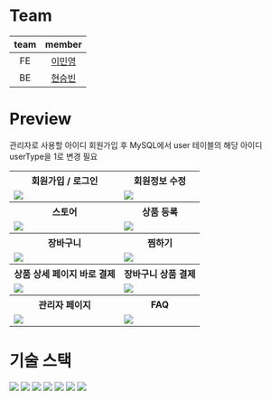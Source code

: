 # Team

team|member
:---:|:---:
FE|[이민영](https://github.com/ming023)
BE|[현승빈](https://github.com/45183)



# Preview

관리자로 사용할 아이디 회원가입 후 MySQL에서 user 테이블의 해당 아이디 userType을 1로 변경 필요

<html>
<table>
  <tr>
    <th>
      회원가입 / 로그인
    </th>
    <th>
      회원정보 수정
    </th>
  </tr>
  <tr>
    <td>
      <img src="https://github.com/hyun45/backup/assets/159392652/66520c10-1f65-466f-b370-3b9ef68d4637" />
    </td>
    <td>
      <img src="https://github.com/hyun45/backup/assets/159392652/bf7c47ee-75c7-494b-851c-5834c73b9f2d" />
    </td>
   </tr> 
  <tr>
    <th>
      스토어
    </th>
    <th>
      상품 등록
    </th>
  </tr>
  <tr>
    <td>
      <img src="https://github.com/hyun45/backup/assets/159392652/fbf059ec-a5e3-4896-855c-42bdc019a6f4" />
    </td>
    <td>
      <img src="https://github.com/hyun45/backup/assets/159392652/1000f860-1e1f-46ad-8a2e-97ab7c96cb89" />
    </td>
   </tr>
  <tr>
    <th>
      장바구니
    </th>
    <th>
      찜하기
    </th>
  </tr>
  <tr>
    <td>
      <img src="https://github.com/hyun45/backup/assets/159392652/493ba819-6698-4e39-9a22-625547fb19a8" />
    </td>
    <td>
      <img src="https://github.com/hyun45/backup/assets/159392652/25f59ddb-2665-42b8-b25d-bbddbda34a2d" />
    </td>
   </tr>
   <tr>
    <th>
      상품 상세 페이지 바로 결제
    </th>
    <th>
      장바구니 상품 결제
    </th>
  </tr>
  <tr>
    <td>
      <img src="https://github.com/hyun45/backup/assets/159392652/0d4f2487-35fa-4480-8304-0a3455918221" />
    </td>
    <td>
      <img src="https://github.com/hyun45/backup/assets/159392652/3dc93f3f-da7d-41e7-b396-cd7c16e8903d" />
    </td>
    <tr>
    <th>
      관리자 페이지
    </th>
    <th>
      FAQ
    </th>
  </tr>
  <tr>
    <td>
      <img src="https://github.com/hyun45/backup/assets/159392652/ac6a95c4-7542-4efc-8747-cf5aa427ea30" />
    </td>
    <td>
      <img src="https://github.com/hyun45/backup/assets/159392652/67f4c6b0-391c-4755-a2a6-4fb3a81bfa34" />
    </td>
   </tr> 
</table>
</html>


# 기술 스택
<img src= "https://camo.githubusercontent.com/306ce501832d7dd24e34d50d9cdd26c6007a84c152c473690f4be819d9a2bc11/68747470733a2f2f696d672e736869656c64732e696f2f62616467652f4a6176617363726970742d4637444631453f7374796c653d666f722d7468652d6261646765266c6f676f3d4a617661736372697074266c6f676f436f6c6f723d7768697465" />
<img src= "https://camo.githubusercontent.com/6a2624c36b0206b1adb57efb6ed4c54608bb12d65e84a9a7e4a7d95c21f4ee96/68747470733a2f2f696d672e736869656c64732e696f2f62616467652f48544d4c352d4533344632363f7374796c653d666f722d7468652d6261646765266c6f676f3d48544d4c35266c6f676f436f6c6f723d7768697465" />
<img src= "https://camo.githubusercontent.com/6a2624c36b0206b1adb57efb6ed4c54608bb12d65e84a9a7e4a7d95c21f4ee96/68747470733a2f2f696d672e736869656c64732e696f2f62616467652f48544d4c352d4533344632363f7374796c653d666f722d7468652d6261646765266c6f676f3d48544d4c35266c6f676f436f6c6f723d7768697465" />
<img src= "https://camo.githubusercontent.com/a52247f036401f60302cf6bc87216f445b80298b227068dbfb0568c2c3aa2500/68747470733a2f2f696d672e736869656c64732e696f2f62616467652f435353332d3135373242363f7374796c653d666f722d7468652d6261646765266c6f676f3d43535333266c6f676f436f6c6f723d7768697465" />
<img src= "https://camo.githubusercontent.com/475be5e490438a035f60203b6e56725827e14feb4eb9aaa30d94b46f0fa6dd35/68747470733a2f2f696d672e736869656c64732e696f2f62616467652f4669676d612d4632344531453f7374796c653d666f722d7468652d6261646765266c6f676f3d4669676d61266c6f676f436f6c6f723d7768697465" />
<img src= "https://camo.githubusercontent.com/c8820d740db3809eac6809b9da45c5178fdc41e97a6a433046a4a5c05b91ef93/68747470733a2f2f696d672e736869656c64732e696f2f62616467652f4e6f74696f6e2d3030303030303f7374796c653d666f722d7468652d6261646765266c6f676f3d4e6f74696f6e266c6f676f436f6c6f723d7768697465" />
<img src= "https://camo.githubusercontent.com/53c6b52097e062ce9ec49ad91f8643528d9ccd93ac100f51f88e2342941a5669/68747470733a2f2f696d672e736869656c64732e696f2f62616467652f4769746875622d3138313731373f7374796c653d666f722d7468652d6261646765266c6f676f3d476974687562266c6f676f436f6c6f723d7768697465" />
